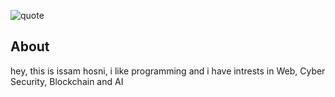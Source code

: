 ![quote](https://miro.medium.com/max/1400/1*d6E-nYXV7mxhU-tnJM2DLg.png)
## About
hey, this is issam hosni, i like programming and i have intrests in Web, Cyber Security, Blockchain and AI
